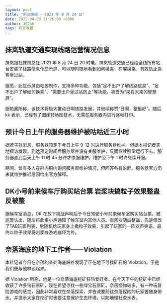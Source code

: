 ```yaml
---
layout: post
title: "莉亚晚报 - 2021 年 8 月 24 日"
date: 2022-04-09 11:26:00 +0800
author: 30266
tags: 莉亚晚报
---
```


## 抹岚轨道交通实现线路运营情况信息
抹岚报社抹岚总社 2021 年 8 月 24 日 20 时电。抹岚轨道交通已经给全线所有站台安装了线路信息化显示屏，可以随时随地看到如何换乘，在哪换乘，有效防止乘客坐过站。

据悉，此显示屏由帕酱制作，支持多种功能，包括“足不出户了解线路信息”、“足不出户了解如何换乘”、“需要出户坐过站防止”等功能，被誉为“来自未来的智慧屏”。

据帕酱所称，该技术将极大推动日啊铁路发展，并继续称赞“日啊，整挺好”。随后 kk 表示，已经有了图床转地图技术，无需在服务器内进行逐帧打印。

## 预计今日上午的服务器维护被咕咕近三小时
据牌子群消息，服务器预定于今日上午 9-12 时进行服务器维护。但据本报记者实地探访发现，到达预定时间后服务器并没有关服维护，反而继续照常运行下去。服务器直到当天上午 11 时 45 分许才停服维护。维护至下午 1 时许继续开服。

期间，曾有多人在群内服内询问服务器维护情况，但回答各有说辞。服务器官方仍未就维护推迟原因给出官方解释。

## DK小号前来候车厅购买站台票 岩浆块搞粒子效果整蛊反被整
据候车室消息，DK 在放下挑战声明后于今日驾驶小号前来候车室购买站台票。被巡警认出，随后将此事小声通知了候车室内其他人员。岩浆块随后整蛊，先是修改了TAB玩家列表，后随机给玩家身上撒粒子效果，引起了玩家的一阵欢声笑语。最终以粒子效果将岩浆块游戏崩坏为终。

## 奈落海底的地下工作者——Violation
本社记者今日在奈落的某处海底峡谷发现了正在地下寻找矿石的 Violation。于是我们便与他攀谈起来。

据 Violation 所称，他是一位奈落海底挖矿狂热爱好者。在今天下午的挖矿中已经收获了许多钻石原矿，现在希望寻找一些绿宝石原矿。奈落怪物较多，有一种玩冒险游戏的感觉，因此非常喜欢在奈落探索，并告诫要前往奈落探险的玩家要随身带水。并提示大家在挖矿时也要注意保护生态环境，以防地理社查水表。